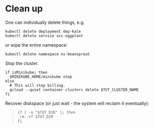 # Clean up

One can individually delete things, e.g.

```
kubectl delete deployment dep-kale
kubectl delete service svc-eggplant
```

or wipe the entire namespace:

<!-- @deleteNamespace -->
```
kubectl delete namespace ns-beansprout
```

Stop the cluster.

<!-- @stopCluster -->
```
if isMinikube; then
  $MINIKUBE_HOME/minikube stop
else
  # This will stop billing.
  gcloud --quiet container clusters delete $TUT_CLUSTER_NAME
fi
```

Recover diskspace (or just wait - the system
will reclaim it eventually):

> ```
> if [ -n "$TUT_DIR" ]; then
>  rm -rf $TUT_DIR
> fi
> ```
